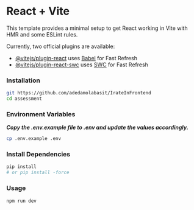 # React + Vite

This template provides a minimal setup to get React working in Vite with HMR and some ESLint rules.

Currently, two official plugins are available:

- [@vitejs/plugin-react](https://github.com/vitejs/vite-plugin-react/blob/main/packages/plugin-react/README.md) uses [Babel](https://babeljs.io/) for Fast Refresh
- [@vitejs/plugin-react-swc](https://github.com/vitejs/vite-plugin-react-swc) uses [SWC](https://swc.rs/) for Fast Refresh



### Installation

```bash
git https://github.com/adedamolabasit/IrateInFrontend
cd assessment
```
### Environment Variables
***Copy the .env.example file to .env and update the values accordingly.***
```bash
cp .env.example .env
```

### Install Dependencies

```bash
pip install
# or pip install -force
```

### Usage
```bash
npm run dev
```
